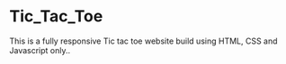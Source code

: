 # Tic_Tac_Toe

This is a fully responsive Tic tac toe website build using HTML, CSS and Javascript only..
